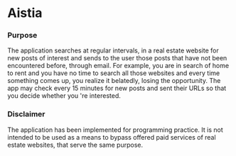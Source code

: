 # Aistia

### Purpose
 The application searches at regular intervals, in a real estate website for new posts of interest and sends to the user those posts that have not been encountered before, through email. For example, you are in search of home to rent and you have no time to search all those websites and every time something comes up, you realize it belatedly, losing the opportunity. The app may check every 15 minutes for new posts and sent their URLs so that you decide whether you 're interested. 

### Disclaimer
The application has been implemented for programming practice. It is not intended to be used as a means to bypass offered paid services of real estate websites, that serve the same purpose.

